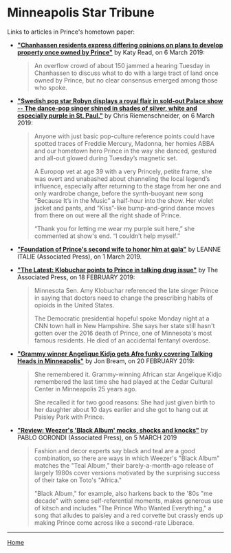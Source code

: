 # Minneapolis Star Tribune

Links to articles in Prince's hometown paper:

 - [**"Chanhassen residents express differing opinions on plans to develop property once owned by Prince"**](http://www.startribune.com/no-consensus-on-what-to-do-with-sprawling-188-acres-in-chanhassen-once-owned-by-prince/506771122/) by Katy Read, on 6 March 2019:
 
    > An overflow crowd of about 150 jammed a hearing Tuesday in Chanhassen to discuss what to do with a large tract of land once owned by Prince, but no clear consensus emerged among those who spoke.
    
 - [**"Swedish pop star Robyn displays a royal flair in sold-out Palace show -- The dance-pop singer shined in shades of silver, white and especially purple in St. Paul."**](http://www.startribune.com/swedish-pop-star-robyn-displays-a-royal-flair-in-sold-out-palace-show/506763742/) by Chris Riemenschneider, on 6 March 2019:
 
    > Anyone with just basic pop-culture reference points could have spotted traces of Freddie Mercury, Madonna, her homies ABBA and our hometown hero Prince in the way she danced, gestured and all-out glowed during Tuesday’s magnetic set.
    >
    > A Europop vet at age 39 with a very Princely, petite frame, she was overt and unabashed about channeling the local legend’s influence, especially after returning to the stage from her one and only wardrobe change, before the synth-buoyant new song “Because It’s in the Music” a half-hour into the show. Her violet jacket and pants, and “Kiss”-like bump-and-grind dance moves from there on out were all the right shade of Prince.
    >
    > “Thank you for letting me wear my purple suit here,” she commented at show's end. “I couldn’t help myself.”

 - [**"Foundation of Prince's second wife to honor him at gala"**](http://www.startribune.com/foundation-of-prince-s-second-wife-to-honor-him-at-gala/506568702/) by LEANNE ITALIE (Associated Press), on 1 March 2019.
  
 - [**"The Latest: Klobuchar points to Prince in talking drug issue"**](http://www.startribune.com/the-latest-klobuchar-points-to-prince-in-talking-drug-issue/506023432/) by The Associated Press, on 18 FEBRUARY 2019:
  
     > Minnesota Sen. Amy Klobuchar referenced the late singer Prince in saying that doctors need to change the prescribing habits of opioids in the United States.
     >
     > The Democratic presidential hopeful spoke Monday night at a CNN town hall in New Hampshire. She says her state still hasn't gotten over the 2016 death of Prince, one of Minnesota's most famous residents. He died of an accidental fentanyl overdose.
  
 - [**"Grammy winner Angelique Kidjo gets Afro funky covering Talking Heads in Minneapolis"**](http://www.startribune.com/grammy-winner-angelique-kidjo-gets-afro-funky-covering-talking-heads-in-minneapolis/506087722/) by Jon Bream, on 20 FEBRUARY 2019:
  
     > She remembered it. Grammy-winning African star Angelique Kidjo remembered the last time she had played at the Cedar Cultural Center in Minneapolis 25 years ago.
     >
     > She recalled it for two good reasons: She had just given birth to her daughter about 10 days earlier and she got to hang out at Paisley Park with Prince.

 - [**"Review: Weezer's 'Black Album' mocks, shocks and knocks"**](http://www.startribune.com/review-weezer-s-black-album-mocks-shocks-and-knocks/506721302/) by PABLO GORONDI (Associated Press), on 5 MARCH 2019
 
      > Fashion and decor experts say black and teal are a good combination, so there are ways in which Weezer's "Black Album" matches the "Teal Album," their barely-a-month-ago release of largely 1980s cover versions motivated by the surprising success of their take on Toto's "Africa."
      > 
      > "Black Album," for example, also harkens back to the '80s "me decade" with some self-referential moments, makes generous use of kitsch and includes "The Prince Who Wanted Everything," a song that alludes to paisley and a red corvette but crassly ends up making Prince come across like a second-rate Liberace.

---

[Home](./)

